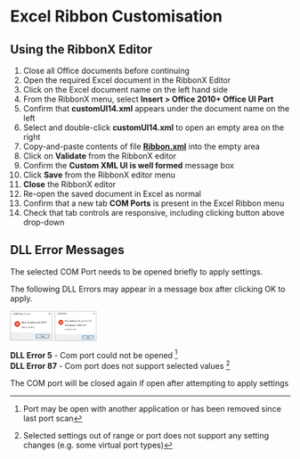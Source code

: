 # Excel Ribbon Customisation

## Using the RibbonX Editor

1. Close all Office documents before continuing
2. Open the required Excel document in the RibbonX Editor
3. Click on the Excel document name on the left hand side
4. From the RibbonX menu, select **Insert > Office 2010+ Office UI Part**
5. Confirm that **customUI14.xml** appears under the document name on the left
6. Select and double-click **customUI14.xml** to open an empty area on the right
7. Copy-and-paste contents of file [**Ribbon.xml**](Ribbon.xml) into the empty area
8. Click on **Validate** from the RibbonX editor
9. Confirm the **Custom XML UI is well formed** message box
10. Click **Save** from the RibbonX editor menu
11. **Close** the RibbonX editor
12. Re-open the saved document in Excel as normal
13. Confirm that a new tab **COM Ports** is present in the Excel Ribbon menu 
14. Check that tab controls are responsive, including clicking button above drop-down


## DLL Error Messages

The selected COM Port needs to be opened briefly to apply settings. 

The following DLL Errors may appear in a message box after clicking OK to apply.

<p float="left">
  
  <img align="top" src="/Images/DLL_ERROR_5.bmp"  alt="DLL Error 5"  title="DLL Error 5"  width="15%" height="15%">
  <img align="top" src="/Images/DLL_ERROR_87.bmp" alt="DLL Error 87" title="DLL Error 87" width="15%" height="15%">

</p>

**DLL Error 5**  - Com port could not be opened  [^1]  
**DLL Error 87** - Com port does not support selected values  [^2]

The COM port will be closed again if open after attempting to apply settings

[^1]:  Port may be open with another application or has been removed since last port scan
[^2]:  Selected settings out of range or port does not support any setting changes (e.g. some virtual port types)
